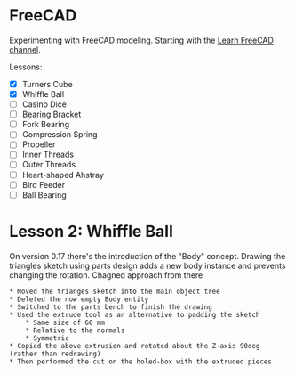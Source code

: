 # FreeCAD

Experimenting with FreeCAD modeling. Starting with the [Learn FreeCAD channel][yt-learn].

Lessons:

 * [x] Turners Cube
 * [x] Whiffle Ball
 * [ ] Casino Dice
 * [ ] Bearing Bracket
 * [ ] Fork Bearing
 * [ ] Compression Spring
 * [ ] Propeller
 * [ ] Inner Threads
 * [ ] Outer Threads
 * [ ] Heart-shaped Ahstray
 * [ ] Bird Feeder
 * [ ] Ball Bearing

[yt-learn]: https://www.youtube.com/channel/UC_9HwDkwxllq5lFGkYBIH9g


# Lesson 2: Whiffle Ball

On version 0.17 there's the introduction of the "Body" concept. Drawing the triangles sketch using parts design adds a new body instance and prevents changing the rotation. Chagned approach from there

    * Moved the trianges sketch into the main object tree
    * Deleted the now empty Body entity
    * Switched to the parts bench to finish the drawing
    * Used the extrude tool as an alternative to padding the sketch
        * Same size of 60 mm
        * Relative to the normals
        * Symmetric
    * Copied the above extrusion and rotated about the Z-axis 90deg (rather than redrawing)
    * Then performed the cut on the holed-box with the extruded pieces
